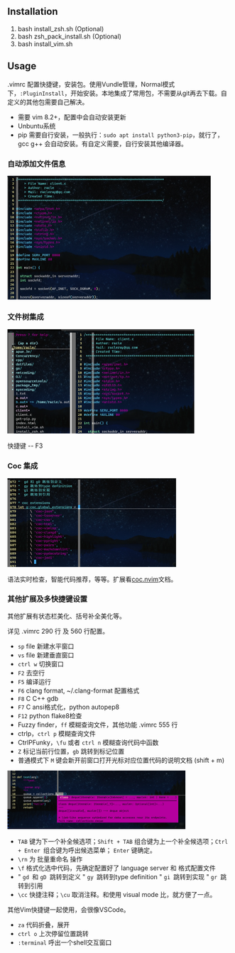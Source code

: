 ## Installation

1. bash install_zsh.sh (Optional)
2. bash zsh_pack_install.sh  (Optional)
3. bash install_vim.sh



## Usage

.vimrc 配置快捷键，安装包。使用Vundle管理，Normal模式下，`:PluginInstall`，开始安装。本地集成了常用包，不需要从git再去下载。自定义的其他包需要自己解决。

- 需要 vim 8.2+，配置中会自动安装更新
- Unbuntu系统
- pip 需要自行安装，一般执行：`sudo apt install python3-pip`，就行了，gcc g++ 会自动安装。有自定义需要，自行安装其他编译器。

### 自动添加文件信息

<img src="images/README_pic/image-20220227165837324.png" alt="image-20220227165837324" style="zoom:50%;" />

### 文件树集成

<img src="images/README_pic/image-20220227170055273.png" alt="image-20220227170055273" style="zoom:50%;" />

快捷键 -- F3

### Coc 集成

<img src="images/README_pic/image-20220227172946047.png" alt="image-20220227172946047" style="zoom:50%;" />

语法实时检查，智能代码推荐，等等。扩展看[coc.nvim](https://github.com/neoclide/coc.nvim/wiki)文档。

### 其他扩展及多快捷键设置

其他扩展有状态栏美化、括号补全美化等。

详见 .vimrc 290 行 及 560 行配置。

- `sp` file 新建水平窗口
- `vs` file 新建垂直窗口
- `ctrl w` 切换窗口
- `F2` 去空行
- `F5` 编译运行
- `F6` clang format, ~/.clang-format 配置格式
- `F8` C C++ gdb
- `F7` C ansi格式化，python autopep8
- `F12` python flake8检查
- Fuzzy finder，`ff` 模糊查询文件，其他功能 .vimrc 555 行
- ctrlp，`ctrl p` 模糊查询文件
- CtrlPFunky，`\fu` 或者 `ctrl n` 模糊查询代码中函数
- `Z` 标记当前行位置，`gb` 跳转到标记位置
- 普通模式下 `M` 键会新开前窗口打开光标对应位置代码的说明文档 (shift + m)

<img src="images/README_pic/image-20220227172322450.png" alt="image-20220227172322450" style="zoom:40%;" />

- `TAB` 键为下一个补全候选项；`Shift + TAB` 组合键为上一个补全候选项；`Ctrl + Enter `组合键为呼出候选菜单；  `Enter` 键确定。
- `\rn` 为 批量重命名 操作
- `\f` 格式化选中代码，先确定配置好了 language server 和 格式配置文件
- "  `gd `和 `gD `跳转到定义
  "  `gy `跳转到type definition
  "  `gi `跳转到实现
  "  `gr `跳转到引用
- `\cc` 快捷注释；`\cu` 取消注释。和使用 visual mode 比，就方便了一点。

其他Vim快捷键一起使用，会很像VSCode。

- `za` 代码折叠，展开
- `ctrl o` 上次停留位置跳转
- `:terminal` 呼出一个shell交互窗口





